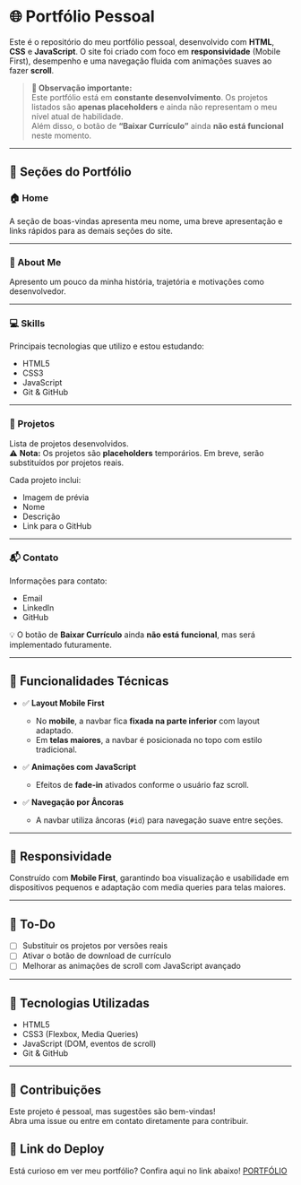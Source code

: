 # 🌐 Portfólio Pessoal

Este é o repositório do meu portfólio pessoal, desenvolvido com **HTML**, **CSS** e **JavaScript**. O site foi criado com foco em **responsividade** (Mobile First), desempenho e uma navegação fluida com animações suaves ao fazer **scroll**.

> **🚧 Observação importante:**  
> Este portfólio está em **constante desenvolvimento**. Os projetos listados são **apenas placeholders** e ainda não representam o meu nível atual de habilidade.  
> Além disso, o botão de **“Baixar Currículo”** ainda **não está funcional** neste momento.

---

## 🔗 Seções do Portfólio

### 🏠 Home
A seção de boas-vindas apresenta meu nome, uma breve apresentação e links rápidos para as demais seções do site.

---

### 👤 About Me
Apresento um pouco da minha história, trajetória e motivações como desenvolvedor.

---

### 💻 Skills
Principais tecnologias que utilizo e estou estudando:

- HTML5
- CSS3
- JavaScript
- Git & GitHub

---

### 📂 Projetos
Lista de projetos desenvolvidos.  
⚠️ **Nota:** Os projetos são **placeholders** temporários. Em breve, serão substituídos por projetos reais.

Cada projeto inclui:
- Imagem de prévia
- Nome
- Descrição
- Link para o GitHub

---

### 📬 Contato
Informações para contato:

- Email  
- LinkedIn  
- GitHub  

💡 O botão de **Baixar Currículo** ainda **não está funcional**, mas será implementado futuramente.

---

## 🔧 Funcionalidades Técnicas

- ✅ **Layout Mobile First**  
  - No **mobile**, a navbar fica **fixada na parte inferior** com layout adaptado.  
  - Em **telas maiores**, a navbar é posicionada no topo com estilo tradicional.

- ✅ **Animações com JavaScript**  
  - Efeitos de **fade-in** ativados conforme o usuário faz scroll.

- ✅ **Navegação por Âncoras**  
  - A navbar utiliza âncoras (`#id`) para navegação suave entre seções.

---

## 📱 Responsividade

Construído com **Mobile First**, garantindo boa visualização e usabilidade em dispositivos pequenos e adaptação com media queries para telas maiores.

---

## 📌 To-Do

- [ ] Substituir os projetos por versões reais
- [ ] Ativar o botão de download de currículo
- [ ] Melhorar as animações de scroll com JavaScript avançado

---

## 🧪 Tecnologias Utilizadas

- HTML5  
- CSS3 (Flexbox, Media Queries)  
- JavaScript (DOM, eventos de scroll)  
- Git & GitHub

---

## 🤝 Contribuições

Este projeto é pessoal, mas sugestões são bem-vindas!  
Abra uma issue ou entre em contato diretamente para contribuir.

## 📎 Link do Deploy
Está curioso em ver meu portfólio? Confira aqui no link abaixo!
[PORTFÓLIO](https://erick-camposdev.github.io/PORTIFOLIO/)
